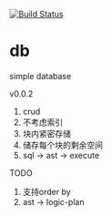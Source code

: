 [![Build Status](https://travis-ci.com/zhanghaomin/db.svg?branch=master)](https://travis-ci.com/zhanghaomin/db)
# db
simple database 

v0.0.2
1. crud
2. 不考虑索引 
3. 块内紧密存储
4. 储存每个块的剩余空间
6. sql -> ast -> execute

TODO
1. 支持order by
1. ast -> logic-plan